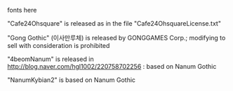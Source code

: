 fonts here

"Cafe24Ohsquare" is released as in the file "Cafe24OhsquareLicense.txt"

"Gong Gothic" (이사만루체) is released by GONGGAMES Corp.; modifying to sell with consideration is prohibited

"4beomNanum" is released in http://blog.naver.com/hgl1002/220758702256 : based on Nanum Gothic

"NanumKybian2" is based on Nanum Gothic
